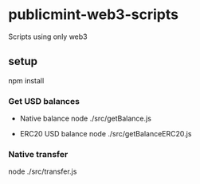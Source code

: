# publicmint-web3-scripts

Scripts using only web3

## setup

npm install

### Get USD balances

- Native balance
node ./src/getBalance.js

- ERC20 USD balance
node ./src/getBalanceERC20.js

### Native transfer

node ./src/transfer.js
